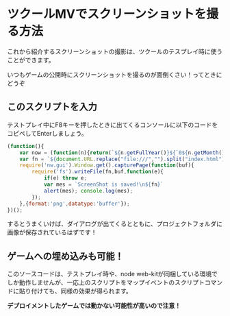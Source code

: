 # ツクールMVでスクリーンショットを撮る方法
これから紹介するスクリーンショットの撮影は、ツクールのテスプレイ時に使うことができます。

いつもゲームの公開時にスクリーンショットを撮るのが面倒くさい！ってときにどうぞ

## このスクリプトを入力
テストプレイ中にF8キーを押したときに出てくるコンソールに以下のコードをコピペしてEnterしましょう。

```js
(function(){
    var now = (function(n){return(`${n.getFullYear()}${`0${n.getMonth()+1}`.slice(-2)}${`0${n.getDate()}`.slice(-2)}${`0${n.getHours()}`.slice(-2)}${`0${n.getMinutes()}`.slice(-2)}${`0${n.getSeconds()}`.slice(-2)}${`00${n.getMilliseconds()}`.slice(-3)}`)})(new Date());
    var fn = `${document.URL.replace("file:///","").split("index.html")[0]}ss_${now}.png`;
    require('nw.gui').Window.get().capturePage(function(buf){
        require('fs').writeFile(fn,buf,function(e){
            if(e) throw e;
            var mes = `ScreenShot is saved!\n${fn}`
            alert(mes); console.log(mes);
        });
    },{format:'png',datatype:'buffer'});
})();
```
するとうまくいけば、ダイアログが出てくるとともに、プロジェクトフォルダに画像が保存されているはずです！

## ゲームへの埋め込みも可能！

このソースコードは、テストプレイ時や、node web-kitが同梱している環境でしか動作しませんが、一応上のスクリプトをマップイベントのスクリプトコマンドに貼り付けても、同様の効果が得られます。

**デプロイメントしたゲームでは動かない可能性が高いので注意！**
